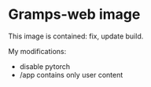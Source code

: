 # Gramps-web image

This image is contained: fix, update build.

My modifications:
- disable pytorch
- /app contains only user content
